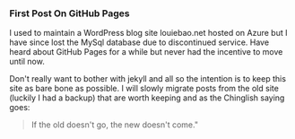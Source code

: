 ### First Post On GitHub Pages
I used to maintain a WordPress blog site louiebao.net hosted on Azure but I have since lost the MySql database due to discontinued service. Have heard about GitHub Pages for a while but never had the incentive to move until now.

Don't really want to bother with jekyll and all so the intention is to keep this site as bare bone as possible. I will slowly migrate posts from the old site (luckily I had a backup) that are worth keeping and as the Chinglish saying goes: 
> If the old doesn't go, the new doesn't come."
